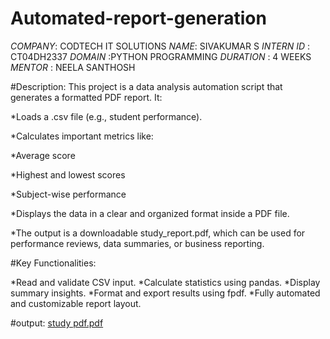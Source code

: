 # Automated-report-generation
*COMPANY*: CODTECH IT SOLUTIONS
*NAME*: SIVAKUMAR S
*INTERN ID* : CT04DH2337 
*DOMAIN* :PYTHON PROGRAMMING
*DURATION* : 4 WEEKS
*MENTOR* : NEELA SANTHOSH

#Description:
This project is a data analysis automation script that generates a formatted PDF report. It:

*Loads a .csv file (e.g., student performance).

*Calculates important metrics like:

*Average score

*Highest and lowest scores

*Subject-wise performance

*Displays the data in a clear and organized format inside a PDF file.

*The output is a downloadable study_report.pdf, which can be used for performance reviews, data summaries, or business reporting.
 
 #Key Functionalities:

*Read and validate CSV input.
*Calculate statistics using pandas.
 *Display summary insights.
*Format and export results using fpdf.
 *Fully automated and customizable report layout.

#output:
[study pdf.pdf](https://github.com/user-attachments/files/21388398/study.pdf.pdf)

